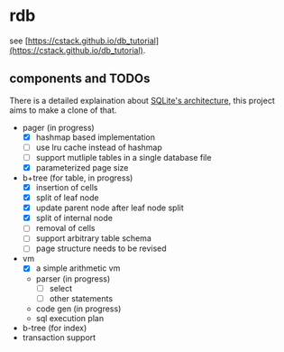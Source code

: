 # rdb

see [https://cstack.github.io/db_tutorial](https://cstack.github.io/db_tutorial).

## components and TODOs

There is a detailed explaination about [SQLite's architecture](http://www.sqlite.org/arch.html), this project aims to make a clone of that.

- pager (in progress)
  - [x] hashmap based implementation
  - [ ] use lru cache instead of hashmap
  - [ ] support mutliple tables in a single database file
  - [x] parameterized page size
- b+tree (for table, in progress)
  - [x] insertion of cells
  - [x] split of leaf node
  - [x] update parent node after leaf node split
  - [x] split of internal node
  - [ ] removal of cells
  - [ ] support arbitrary table schema
  - [ ] page structure needs to be revised
- vm
  - [x] a simple arithmetic vm
  - parser (in progress)
    - [ ] select
    - [ ] other statements
  - code gen (in progress)
  - sql execution plan
- b-tree (for index)
- transaction support
